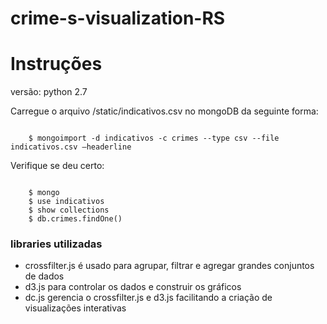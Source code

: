 # crime-s-visualization-RS

# Instruções

versão: python 2.7

Carregue o arquivo /static/indicativos.csv no mongoDB da seguinte forma:

```{r, engine='bash', count_lines}

    $ mongoimport -d indicativos -c crimes --type csv --file indicativos.csv —headerline
```

Verifique se deu certo:

```{r, engine='bash', count_lines}

    $ mongo
    $ use indicativos
    $ show collections
    $ db.crimes.findOne()

```
### libraries utilizadas

- crossfilter.js é usado para agrupar, filtrar e agregar grandes conjuntos de dados
- d3.js para controlar os dados e construir os gráficos
- dc.js gerencia o crossfilter.js e d3.js facilitando a criação de visualizações interativas
